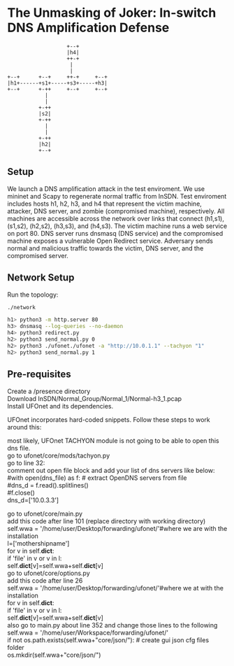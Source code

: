 # The Unmasking of Joker: In-switch DNS Amplification Defense

```
                   +--+
                   |h4|
                   ++-+
                    |
                    |
+--+      +--+     ++-+     +--+
|h1+------+s1+-----+s3+-----+h3|
+--+      +-++     +--+     +--+
            |
            |
          +-++
          |s2|
          +-++
            |
            |
          +-++
          |h2|
          +--+
```

## Setup

We launch a DNS amplification attack in the test enviroment. We use mininet and Scapy to regenerate normal traffic from InSDN. Test enviroment includes hosts h1, h2, h3, and h4 that represent
the victim machine, attacker, DNS server, and zombie (compromised machine), respectively. All machines are accessible across the network over links that connect (h1,s1), (s1,s2), (h2,s2), (h3,s3),
and (h4,s3). The victim machine runs a web service on port 80. DNS server runs dnsmasq (DNS service) and the compromised machine exposes a vulnerable Open Redirect service. Adversary sends normal and malicious traffic towards the victim, DNS server, and the compromised server.

## Network Setup

Run the topology:
```bash
./network
```

```bash
h1> python3 -m http.server 80
h3> dnsmasq --log-queries --no-daemon
h4> python3 redirect.py
h2> python3 send_normal.py 0
h2> python3 ./ufonet./ufonet -a "http://10.0.1.1" --tachyon "1"
h2> python3 send_normal.py 1
```

## Pre-requisites
Create a /presence directory<br>
Download InSDN/Normal_Group/Normal_1/Normal-h3_1.pcap<br>
Install UFOnet and its dependencies.<br>

UFOnet incorporates hard-coded snippets. Follow these steps to work around this:<br>

most likely, UFOnet TACHYON module is not going to be able to open this dns file.<br>
go to ufonet/core/mods/tachyon.py<br>
go to line 32:<br>
comment out open file block and add your list of dns servers like below:<br>
        #with open(dns_file) as f: # extract OpenDNS servers from file<br>
            #dns_d = f.read().splitlines() <br>
        #f.close()<br>
        dns_d=['10.0.3.3']<br>

go to ufonet/core/main.py<br>
add this code after line 101 (replace directory with working directory)<br>
self.wwa = '/home/user/Desktop/forwarding/ufonet/'#where we are with the installation<br>
        l=['mothershipname']<br>
        for v in self.__dict__:<br>
            if 'file' in v or v in l:<br>
                self.__dict__[v]=self.wwa+self.__dict__[v]<br>
go to ufonet/core/options.py<br>
add this code after line 26<br>
self.wwa = '/home/user/Desktop/forwarding/ufonet/'#where we at with the installation<br>
        for v in self.__dict__:<br>
            if 'file' in v or v in l:<br>
                self.__dict__[v]=self.wwa+self.__dict__[v]<br>
also go to main.py about line 352 and change those lines to the following<br>
self.wwa = '/home/user/Workspace/forwarding/ufonet/'<br>
if not os.path.exists(self.wwa+"core/json/"): # create gui json cfg files folder<br>
    os.mkdir(self.wwa+"core/json/")<br>
